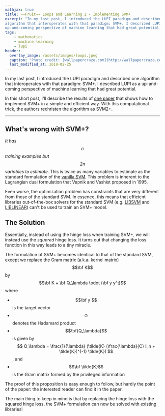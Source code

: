 ```yaml
---
mathjax: true
title: ~~Fruit~~ Loops and Learning 2 - Implementing SVM+
excerpt: "In my last post, I introduced the LUPI paradigm and described one
algorithm that interoperates with that paradigm: SVM+. I described LUPI as a
up-and-coming perspective of machine learning that had great potential."
tags:
    - mathematics
    - machine learning
    - lupi
header:
  overlay_image: /assets/images/loops.jpeg
  caption: "Photo credit: [wallpapercraze.com](http://wallpapercraze.com/images/wallpapers/fruitloops-441535.jpeg)"
  last_modified_at: 2018-02-25
---
```


In my last post, I introduced the LUPI paradigm and described one algorithm that
interoperates with that paradigm: SVM+. I described LUPI as a up-and-coming
perspective of machine learning that had great potential.

In this short post, I'll describe the results of [one
paper](https://www.researchgate.net/publication/301880839_Simple_and_Efficient_Learning_using_Privileged_Information)
that shows how to implement SVM+ in a simple and efficient way. With this
computational trick, the authors rechristen the algorithm as SVM2+.

---

## What's wrong with SVM+?

_It has $$n$$ training examples but $$2n$$ variables to estimate._ This is twice as
many variables to estimate as the standard formulation of the [vanilla
SVM](https://en.wikipedia.org/wiki/Support_vector_machine#Computing_the_SVM_classifier).
This problem is inherent to the Lagrangian dual formulation that Vapnik and
Vashist proposed in 1995.

Even worse, the optimization problem has constraints that are very different
from those of the standard SVM. In essence, this means that efficient libraries
out-of-the-box solvers for the standard SVM (e.g.
[LIBSVM](https://www.csie.ntu.edu.tw/~cjlin/libsvm/) and
[LIBLINEAR](https://www.csie.ntu.edu.tw/~cjlin/liblinear/)) can't be used to
train an SVM+ model. 

## The Solution

Essentially, instead of using the hinge loss when training SVM+, we will instead
use the _squared_ hinge loss. It turns out that changing the loss function in
this way leads to a tiny miracle.

The formulation of SVM+ becomes identical to that of the standard SVM, except we
replace the Gram matrix (a.k.a. kernel matrix) $$\bf K$$ by $$\bf K  + \bf
Q_\lambda  \odot (\bf y y^t)$$ where

- $$\bf y $$ is the target vector
- $$\odot$$ denotes the Hadamard product
- $$\bf{Q_\lambda}$$ is given by $$ Q_\lambda = \frac{1}{\lambda} (\tilde{K}
  (\frac{\lambda}{C} I_n + \tilde{K})^{-1} \tilde{K}) $$, and
- $$\bf \tilde{K}$$ is the Gram matrix formed by the privileged information

The proof of this proposition is easy enough to follow, but hardly the point of
the paper: the interested reader can find it in the paper.

The main thing to keep in mind is that by replacing the hinge loss with the
squared hinge loss, the SVM+ formulation can now be solved with existing
libraries!
